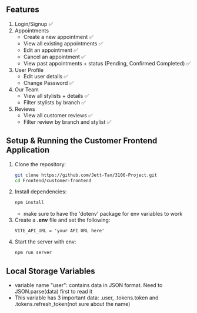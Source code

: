## Features

1. Login/Signup ✅
2. Appointments
    - Create a new appointment ✅
    - View all existing appointments ✅
    - Edit an appointment ✅
    - Cancel an appointment ✅
    - View past appointments + status (Pending, Confirmed Completed) ✅
3. User Profile
   - Edit user details ✅
   - Change Password ✅
4. Our Team
   - View all stylists + details ✅
   - Filter stylists by branch ✅
5. Reviews
   - View all customer reviews ✅
   - Filter review by branch and stylist ✅

## Setup & Running the Customer Frontend Application

1. Clone the repository:
   ```sh
   git clone https://github.com/Jett-Tan/3106-Project.git
   cd Frontend/customer-frontend
   ```
2. Install dependencies:
   ```sh
   npm install
   ```
   - make sure to have the 'dotenv' package for env variables to work
3. Create a **.env** file and set the following:
   ```env
   VITE_API_URL = 'your API URL here'
   ```
   <!-- REFRESH_SECRET=your_refresh_secret -->
4. Start the server with env:
   ```sh
   npm run server

## Local Storage Variables
- variable name "user": contains data in JSON format. Need to JSON.parse(data) first to read it
- This variable has 3 important data: .user, .tokens.token and .tokens.refresh_token(not sure about the name)